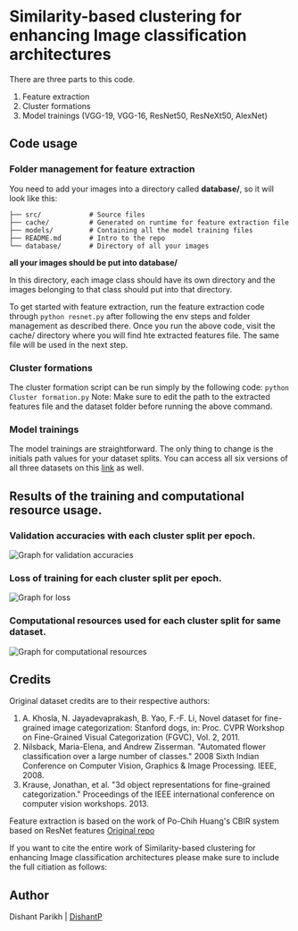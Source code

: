 # Similarity-based clustering for enhancing Image classification architectures

There are three parts to this code.
1. Feature extraction
2. Cluster formations
3. Model trainings (VGG-19, VGG-16, ResNet50, ResNeXt50, AlexNet)

## Code usage

### Folder management for feature extraction
You need to add your images into a directory called __database/__, so it will look like this:

    ├── src/            # Source files
    ├── cache/          # Generated on runtime for feature extraction file
    ├── models/         # Containing all the model training files
    ├── README.md       # Intro to the repo
    └── database/       # Directory of all your images

__all your images should be put into database/__

In this directory, each image class should have its own directory and the images belonging to that class should put into that directory.

To get started with feature extraction, run the feature extraction code through ```python resnet.py``` after following the env steps and folder management as described there. 
Once you run the above code, visit the cache/ directory where you will find hte extracted features file. The same file will be used in the next step.

### Cluster formations
The cluster formation script can be run simply by the following code:
```python Cluster formation.py```
Note: Make sure to edit the path to the extracted features file and the dataset folder before running the above command.

### Model trainings

The model trainings are straightforward. The only thing to change is the initials path values for your dataset splits. You can access all six versions of all three datasets on this [link](https://bit.ly/SBC-ICA-dataset-splits) as well. 

## Results of the training and computational resource usage.

### Validation accuracies with each cluster split per epoch.
![Graph for validation accuracies](/images/Val-sbcica-1.png)

### Loss of training for each cluster split per epoch.
![Graph for loss](/images/loss-sbcica-1.png)

### Computational resources used for each cluster split for same dataset.
![Graph for computational resources](/images/resources-sbcica-1.png)


## Credits

Original dataset credits are to their respective authors:
1. A. Khosla, N. Jayadevaprakash, B. Yao, F.-F. Li, Novel dataset for fine-grained image categorization: Stanford dogs, in: Proc. CVPR Workshop
on Fine-Grained Visual Categorization (FGVC), Vol. 2, 2011.
2. Nilsback, Maria-Elena, and Andrew Zisserman. "Automated flower classification over a large number of classes." 2008 Sixth Indian Conference on Computer Vision, Graphics & Image Processing. IEEE, 2008.
3. Krause, Jonathan, et al. "3d object representations for fine-grained categorization." Proceedings of the IEEE international conference on computer vision workshops. 2013.

Feature extraction is based on the work of Po-Chih Huang's CBIR system based on ResNet features [Original repo](https://github.com/pochih/CBIR)

If you want to cite the entire work of Similarity-based clustering for enhancing Image classification architectures please make sure to include the full citiation as follows:

## Author
Dishant Parikh | [DishantP](https://github.com/Dishant-P)
